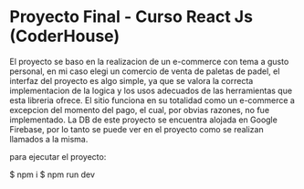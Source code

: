 # Proyecto Final - Curso React Js (CoderHouse)

El proyecto se baso en la realizacion de un e-commerce con tema a gusto personal, en mi caso elegi un 
comercio de venta de paletas de padel, el interfaz del proyecto es algo simple, ya que se valora la correcta
implementacion de la logica y los usos adecuados de las herramientas que esta libreria ofrece.
El sitio funciona en su totalidad como un e-commerce a excepcion del momento del pago, el cual, por obvias razones,
no fue implementado. La DB de este proyecto se encuentra alojada en Google Firebase, por lo tanto se puede ver
en el proyecto como se realizan llamados a la misma.

para ejecutar el proyecto:

$ npm i
$ npm run dev
